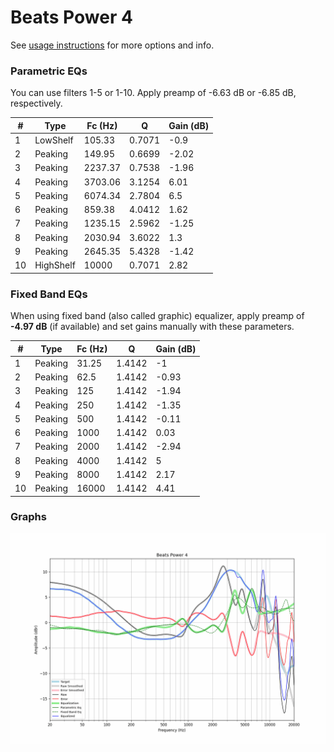 # Beats Power 4
See [usage instructions](https://github.com/jaakkopasanen/AutoEq#usage) for more options and info.

### Parametric EQs
You can use filters 1-5 or 1-10. Apply preamp of -6.63 dB or -6.85 dB, respectively.

|   # | Type      |   Fc (Hz) |      Q |   Gain (dB) |
|-----|-----------|-----------|--------|-------------|
|   1 | LowShelf  |    105.33 | 0.7071 |       -0.9  |
|   2 | Peaking   |    149.95 | 0.6699 |       -2.02 |
|   3 | Peaking   |   2237.37 | 0.7538 |       -1.96 |
|   4 | Peaking   |   3703.06 | 3.1254 |        6.01 |
|   5 | Peaking   |   6074.34 | 2.7804 |        6.5  |
|   6 | Peaking   |    859.38 | 4.0412 |        1.62 |
|   7 | Peaking   |   1235.15 | 2.5962 |       -1.25 |
|   8 | Peaking   |   2030.94 | 3.6022 |        1.3  |
|   9 | Peaking   |   2645.35 | 5.4328 |       -1.42 |
|  10 | HighShelf |  10000    | 0.7071 |        2.82 |

### Fixed Band EQs
When using fixed band (also called graphic) equalizer, apply preamp of **-4.97 dB** (if available) and set gains manually with these parameters.

|   # | Type    |   Fc (Hz) |      Q |   Gain (dB) |
|-----|---------|-----------|--------|-------------|
|   1 | Peaking |     31.25 | 1.4142 |       -1    |
|   2 | Peaking |     62.5  | 1.4142 |       -0.93 |
|   3 | Peaking |    125    | 1.4142 |       -1.94 |
|   4 | Peaking |    250    | 1.4142 |       -1.35 |
|   5 | Peaking |    500    | 1.4142 |       -0.11 |
|   6 | Peaking |   1000    | 1.4142 |        0.03 |
|   7 | Peaking |   2000    | 1.4142 |       -2.94 |
|   8 | Peaking |   4000    | 1.4142 |        5    |
|   9 | Peaking |   8000    | 1.4142 |        2.17 |
|  10 | Peaking |  16000    | 1.4142 |        4.41 |

### Graphs
![](./Beats%20Power%204.png)
